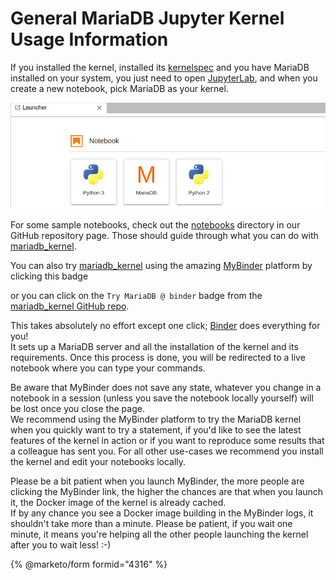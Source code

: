 # General MariaDB Jupyter Kernel Usage Information

If you installed the kernel, installed its [kernelspec](https://jupyter-client.readthedocs.io/en/stable/api/kernelspec.html) and you have MariaDB installed on your system, you just need to open [JupyterLab](https://jupyterlab.readthedocs.io/en/stable/), and when you create a new notebook, pick MariaDB as your kernel.

![](../../../.gitbook/assets/lab_open.png)

For some sample notebooks, check out the [notebooks](https://github.com/MariaDB/mariadb_kernel/tree/master/notebooks) directory in our GitHub repository page. Those should guide through what you can do with [mariadb\_kernel](https://github.com/MariaDB/mariadb_kernel).

You can also try [mariadb\_kernel](https://github.com/MariaDB/mariadb_kernel) using the amazing [MyBinder](https://mybinder.org) platform by clicking this badge

or you can click on the `Try MariaDB @ binder` badge from the [mariadb\_kernel GitHub repo](https://github.com/MariaDB/mariadb_kernel).

This takes absolutely no effort except one click; [Binder](https://mybinder.org) does everything for you!\
It sets up a MariaDB server and all the installation of the kernel and its requirements. Once this process is done, you will be redirected to a live notebook where you can type your commands.

Be aware that MyBinder does not save any state, whatever you change in a notebook in a session (unless you save the notebook locally yourself) will be lost once you close the page.\
We recommend using the MyBinder platform to try the MariaDB kernel when you quickly want to try a statement, if you'd like to see the latest features of the kernel in action or if you want to reproduce some results that a colleague has sent you. For all other use-cases we recommend you install the kernel and edit your notebooks locally.

Please be a bit patient when you launch MyBinder, the more people are clicking the MyBinder link, the higher the chances are that when you launch it, the Docker image of the kernel is already cached.\
If by any chance you see a Docker image building in the MyBinder logs, it shouldn't take more than a minute. Please be patient, if you wait one minute, it means you're helping all the other people launching the kernel after you to wait less! :-)


{% @marketo/form formid="4316" %}
